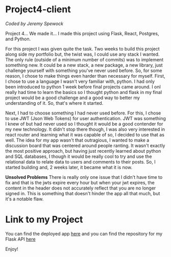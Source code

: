 # Project4-client
*Coded by Jeremy Spewock*

Project 4... We made it... I made this project using Flask, React, Postgres, and Python. 

For this project I was given quite the task. Two weeks to build this project along side my portfolio but, the twist was, I could use any stack I wanted. The only rule (outside of a minimum number of commits) was to implement something new. It could be a new stack, a new package, a new library, just challenge yourself with something you've never used before. So, for some reason, I chose to make things even harder than necessary for myself. First, I chose to use a language I wasn't very familiar with, python. I had only been introduced to python 1 week before final projects came around. I onl really had time to learn the basics so I thought python and flask in my final project would be a good challenge and a good way to better my understanding of it. So, that's where it started.

Next, I had to choose something I had never used before. For this, I chose to use JWT (Json Web Tokens) for user authentication. JWT was something I knew of but had never used so I thought it would be a good contender for my new technology. It didn't stop there though, I was also very interested in react router and learning what it was capable of so, I decided to use that as well. The idea for my app wasn't that outragious, I wanted to make a discussion board that was centered around people ranting. It wasn't exactly the most positive approach, but having just recently learned about python and SQL databases, I though it would be really cool to try and use the relational data to relate data to users and comments to their posts. So, I started building and, 2 weeks later, it became what it is now.

**Unsolved Problems**
There is really only one issue that I didn't have time to fix and that is the jwts expire every hour but when your jwt expires, the content in the header does not accurately reflect that you are no longer signed in. This is something that doesn't hinder the app all that much, but it's a notable flaw.

# Link to my Project
You can find the deployed app [here](https://project-4-client-rantz.herokuapp.com/) and you can find the repository for my Flask API [here](https://github.com/JSpewock/Project4-api) 

Enjoy!
